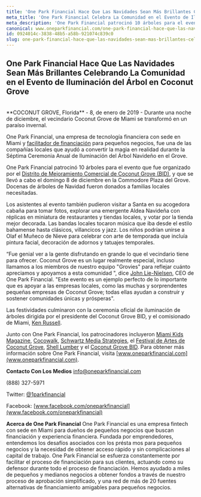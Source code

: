 ```yaml
---
title: 'One Park Financial Hace Que Las Navidades Sean Más Brillantes Celebrando La Comunidad en el Evento de Iluminación del Árbol en Coconut Grove'
meta_title: 'One Park Financial Celebra La Comunidad en el Evento de Iluminación del Árbol en Coconut Grove'
meta_description: 'One Park Financial patrocinó 10 árboles para el evento que fue organizado por el Distrito de Mejoramiento Comercial de Coconut Grove (BID), y que se llevó a cabo el domingo 8 de diciembre en la Commodore Plaza del Grove. Docenas de árboles de Navidad fueron donados a familias locales necesitadas.'
canonical: www.oneparkfinancial.com/one-park-financial-hace-que-las-navidades-sean-mas-brillantes-celebrando-la-comunidad-en-el-evento-de-iluminacion-del-arbol-en-coconut-grove
id: 0924014c-3838-48b5-a58b-921074c839c0
slug: one-park-financial-hace-que-las-navidades-sean-mas-brillantes-celebrando-la-comunidad-en-el-evento-de-iluminacion-del-arbol-en-coconut-grove
---
```

## One Park Financial Hace Que Las Navidades Sean Más Brillantes Celebrando La Comunidad en el Evento de Iluminación del Árbol en Coconut Grove
<br>
**COCONUT GROVE, Florida** - 8, de enero de 2019 - Durante una noche de diciembre, el vecindario Coconut Grove de Miami se transformó en un paraíso invernal. 

One Park Financial, una empresa de tecnología financiera con sede en Miami y [facilitador de financiación](https://www.oneparkfinancial.com) para pequeños negocios, fue una de las compañías locales que ayudó a convertir la magia en realidad durante la Séptima Ceremonia Anual de Iluminación del Árbol Navideño en el Grove.

One Park Financial patrocinó 10 árboles para el evento que fue organizado por el [Distrito de Mejoramiento Comercial de Coconut Grove (BID)](http://www.coconutgrove.com), y que se llevó a cabo el domingo 8 de diciembre en la Commodore Plaza del Grove. Docenas de árboles de Navidad fueron donados a familias locales necesitadas.

Los asistentes al evento también pudieron visitar a Santa en su acogedora cabaña para tomar fotos, explorar una emergente Aldea Navideña con réplicas en miniatura de restaurantes y tiendas locales, y votar por la tienda mejor decorada. Las bandas locales tocaron música que iba desde el estilo bahamense hasta clásicos, villancicos y jazz. Los niños podrían unirse a Olaf el Muñeco de Nieve para celebrar con arte de temporada que incluía pintura facial, decoración de adornos y tatuajes temporales.

“Fue genial ver a la gente disfrutando en grande lo que el vecindario tiene para ofrecer. Coconut Grove es un lugar realmente especial, incluso llamamos a los miembros de nuestro equipo "Grovies" para reflejar cuánto apreciamos y apoyamos a esta comunidad ", dice [John Lie-Nielsen](https://www.linkedin.com/in/john-lie-nielsen-9304243/), CEO de One Park Financial. "Este evento es un ejemplo perfecto de lo importante que es apoyar a las empresas locales, como las muchas y sorprendentes pequeñas empresas de Coconut Grove; todas ellas ayudan a construir y sostener comunidades únicas y prósperas".

Las festividades culminaron con la ceremonia oficial de iluminación de árboles dirigida por el presidente del Coconut Grove BID, y el comisionado de Miami, [Ken Russell](https://www.linkedin.com/in/kenrussellmiami/). 

Junto con One Park Financial, los patrocinadores incluyeron [Miami Kids Magazine](https://www.miamikidsmagazine.com/), [Cocowalk](https://www.coconutgrove.com/stores/cocowalk-2/), [Schwartz Media Strategies](http://www.schwartz-media.com/), el [Festival de Artes de Coconut Grove](https://www.cgaf.com/), [Shell Lumber](https://www.shelllumber.com/) y el [Coconut Grove BID](https://coconutgrove.com/).
Para obtener más información sobre One Park Financial, visita [www.oneparkfinancial.com](www.oneparkfinancial.com).

**Contacto Con Los Medios**
info@oneparkfinancial.com 

(888) 327-5971

Twitter: [@1parkfinancial](www.twitter.com/1parkfinancial)

Facebook: [www.facebook.com/oneparkfinancial](www.facebook.com/oneparkfinancial)

**Acerca de One Park Financial**
One Park Financial es una empresa fintech con sede en Miami para dueños de pequeños negocios  que buscan financiación y experiencia financiera. Fundada por emprendedores, entendemos los desafíos asociados con los présta mos para pequeños negocios y la necesidad de obtener acceso rápido y sin complicaciones al capital de trabajo. One Park Financial se esfuerza constantemente por facilitar el proceso de financiación para sus clientes, actuando como su defensor durante todo el proceso de financiación. Hemos ayudado a miles de pequeños y medianos negocios a obtener fondos a través de nuestro proceso de aprobación simplificado, y una red de más de 20 fuentes alternativas de financiamiento amigables para pequeños negocios.